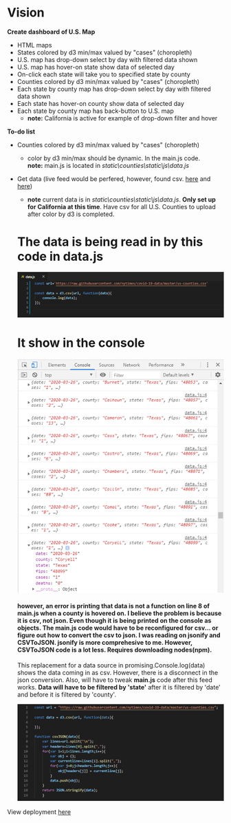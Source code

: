 # Vision  
**Create dashboard of U.S. Map**  
- HTML maps
- States colored by d3 min/max valued by "cases" (choropleth)  
- U.S. map has drop-down select by day with filtered data shown  
- U.S. map has hover-on state show data of selected day
- On-click each state will take you to specified state by county   
- Counties colored by d3 min/max valued by "cases" (choropleth)  
- Each state by county map has drop-down select by day with filtered data shown  
- Each state has hover-on county show data of selected day
- Each state by county map has back-button to U.S. map  
    - **note:** California is active for example of drop-down filter and hover

**To-do list**  
- Counties colored by d3 min/max valued by "cases" (choropleth)
    - color by d3 min/max should be dynamic. In the main.js code.  
**note:** main.js is located in *static\counties\static\js\data.js*
- Get data (live feed would be perfered, however, found csv. [here](https://github.com/datasets/covid-19) and [here](https://github.com/nytimes/covid-19-data))
    - **note** current data is in *static\counties\static\js\data.js*. **Only set up for California at this time**. Have csv for all U.S. Counties to upload after color by d3 is completed.  
    
   # The data is being read in by this code in data.js
    
    ![](pics/csv.png)  
    
    # It show in the console  
    
    ![](pics/console.png)  
    
    #### however, an error is printing that data is not a function on line 8 of main.js when a county is hovered on. I believe the problem is because it is csv, not json. Even though it is being printed on the console as objects. The main.js code would have to be reconfigured for csv... or figure out how to convert the csv to json. I was reading on jsonify and CSVToJSON. jsonify is more comprehesive to me. However, CSVToJSON code is a lot less. Requires downloading nodes(npm).  
    
    This replacement for a data source in promising.Console.log(data) shows the data coming in as csv. However, there is a disconnect in the json conversion. Also, will have to tweak **main.js** code after this feed works. **Data will have to be filtered by 'state'** after it is filtered by 'date' and before it is filtered by 'county'.  
    
    ![](pics/data.png)

  

View deployment [here](https://shannon-goddard.github.io/COV19MAP/)
